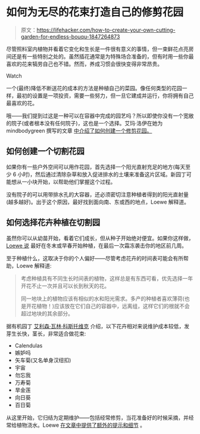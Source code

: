 # 如何为无尽的花束打造自己的修剪花园

> 原文：<https://lifehacker.com/how-to-create-your-own-cutting-garden-for-endless-bouqu-1847264873>

尽管照料室内植物并看着它变化和生长是一件很有意义的事情，但一束鲜花点亮房间还是有一些特别之处的。虽然插花通常是为特殊场合准备的，但有时用一些你最喜欢的花来犒劳自己也不错。然而，养成习惯会很快变得非常昂贵。

Watch

一个(最终)降低不断送花的成本的方法是种植自己的菜园。像任何类型的花园一样，最初的设置是一项投资，需要一些努力，但一旦它建成并运行，你将拥有自己最喜欢的花。

哦——我们提到过这是一种可以在容器中完成的园艺吗？所以即使你没有一个宽敞的院子(或者根本没有任何院子)，这也是一个选择。艾玛·洛伊在她为 mindbodygreen 撰写的文章 [中介绍了如何创建一个修剪花园。](https://www.mindbodygreen.com/articles/cut-flower-garden)

## 如何创建一个切割花园

如果你有一些户外空间可以用作花园，首先选择一个阳光直射充足的地方(每天至少 6 小时)，然后通过清除杂草和放入促进排水的土壤来准备这片区域。新园丁可能想从一小块开始，以帮助他们掌握这个过程。

没有院子的可以用带排水孔的大容器，还必须密切注意种植者得到的阳光直射量(越多越好)。出于这个原因，最好找到面向南、东或西的地点，Loewe 解释道。

## 如何选择花卉种植在切割园

虽然你可以从幼苗开始，看着它们成长，但从种子开始绝对便宜。如果你这样做， [Loewe 说](https://www.mindbodygreen.com/articles/cut-flower-garden) 最好在冬末或早春开始种植，在最后一次霜冻袭击你的地区前几周。

至于种植什么，这取决于你的个人偏好——尽管考虑花卉的时间表可能会有所帮助，Loewe 解释道:

> 考虑种植具有不同生长时间表的植物，这样总是有东西可看，优先选择一年开花不止一次并且可以长到秋天的花。
> 
> 同一地块上的植物应该有相似的水和阳光需求。多产的种植者喜欢薄荷(也是开花植物！)应该放在它们自己的容器中，远离组，这样它们的根就不会超过地块的其余部分。

据有机园丁 [艾利森·瓦林·科斯托维克](https://www.instagram.com/finchandfolly/) 介绍，以下花卉相对来说维护成本较低，发芽生长快，茎长，非常适合做花束:

*   Calendulas
*   嫉妒吗
*   矢车菊(又名单身汉纽扣)
*   宇宙
*   勿忘我
*   万寿菊
*   旱金莲
*   向日葵
*   百日菊

从这里开始，它归结为定期维护——包括经常修剪，当花准备好的时候采摘，并经常给植物浇水。Loewe [在文章中提供了额外的提示和细节](https://www.mindbodygreen.com/articles/cut-flower-garden) 。